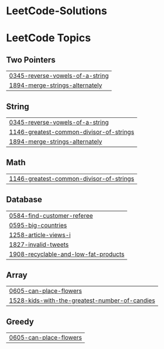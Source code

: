 # LeetCode-Solutions
<!---LeetCode Topics Start-->
# LeetCode Topics
## Two Pointers
|  |
| ------- |
| [0345-reverse-vowels-of-a-string](https://github.com/Kamohelo02/LeetCode-Solutions/tree/master/0345-reverse-vowels-of-a-string) |
| [1894-merge-strings-alternately](https://github.com/Kamohelo02/LeetCode-Solutions/tree/master/1894-merge-strings-alternately) |
## String
|  |
| ------- |
| [0345-reverse-vowels-of-a-string](https://github.com/Kamohelo02/LeetCode-Solutions/tree/master/0345-reverse-vowels-of-a-string) |
| [1146-greatest-common-divisor-of-strings](https://github.com/Kamohelo02/LeetCode-Solutions/tree/master/1146-greatest-common-divisor-of-strings) |
| [1894-merge-strings-alternately](https://github.com/Kamohelo02/LeetCode-Solutions/tree/master/1894-merge-strings-alternately) |
## Math
|  |
| ------- |
| [1146-greatest-common-divisor-of-strings](https://github.com/Kamohelo02/LeetCode-Solutions/tree/master/1146-greatest-common-divisor-of-strings) |
## Database
|  |
| ------- |
| [0584-find-customer-referee](https://github.com/Kamohelo02/LeetCode-Solutions/tree/master/0584-find-customer-referee) |
| [0595-big-countries](https://github.com/Kamohelo02/LeetCode-Solutions/tree/master/0595-big-countries) |
| [1258-article-views-i](https://github.com/Kamohelo02/LeetCode-Solutions/tree/master/1258-article-views-i) |
| [1827-invalid-tweets](https://github.com/Kamohelo02/LeetCode-Solutions/tree/master/1827-invalid-tweets) |
| [1908-recyclable-and-low-fat-products](https://github.com/Kamohelo02/LeetCode-Solutions/tree/master/1908-recyclable-and-low-fat-products) |
## Array
|  |
| ------- |
| [0605-can-place-flowers](https://github.com/Kamohelo02/LeetCode-Solutions/tree/master/0605-can-place-flowers) |
| [1528-kids-with-the-greatest-number-of-candies](https://github.com/Kamohelo02/LeetCode-Solutions/tree/master/1528-kids-with-the-greatest-number-of-candies) |
## Greedy
|  |
| ------- |
| [0605-can-place-flowers](https://github.com/Kamohelo02/LeetCode-Solutions/tree/master/0605-can-place-flowers) |
<!---LeetCode Topics End-->